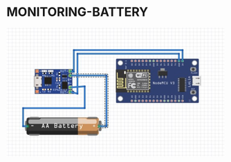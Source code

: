 # MONITORING-BATTERY

![Logo](https://github.com/Farhanudin1/MONITORING-BATTERY/blob/main/fritzing%20monitoring%20battery.jpg)

